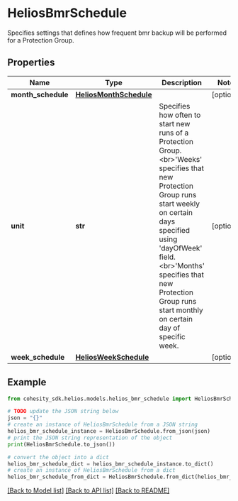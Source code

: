 # HeliosBmrSchedule

Specifies settings that defines how frequent bmr backup will be performed for a Protection Group.

## Properties

Name | Type | Description | Notes
------------ | ------------- | ------------- | -------------
**month_schedule** | [**HeliosMonthSchedule**](HeliosMonthSchedule.md) |  | [optional] 
**unit** | **str** | Specifies how often to start new runs of a Protection Group. &lt;br&gt;&#39;Weeks&#39; specifies that new Protection Group runs start weekly on certain days specified using &#39;dayOfWeek&#39; field. &lt;br&gt;&#39;Months&#39; specifies that new Protection Group runs start monthly on certain day of specific week. | [optional] 
**week_schedule** | [**HeliosWeekSchedule**](HeliosWeekSchedule.md) |  | [optional] 

## Example

```python
from cohesity_sdk.helios.models.helios_bmr_schedule import HeliosBmrSchedule

# TODO update the JSON string below
json = "{}"
# create an instance of HeliosBmrSchedule from a JSON string
helios_bmr_schedule_instance = HeliosBmrSchedule.from_json(json)
# print the JSON string representation of the object
print(HeliosBmrSchedule.to_json())

# convert the object into a dict
helios_bmr_schedule_dict = helios_bmr_schedule_instance.to_dict()
# create an instance of HeliosBmrSchedule from a dict
helios_bmr_schedule_from_dict = HeliosBmrSchedule.from_dict(helios_bmr_schedule_dict)
```
[[Back to Model list]](../README.md#documentation-for-models) [[Back to API list]](../README.md#documentation-for-api-endpoints) [[Back to README]](../README.md)


